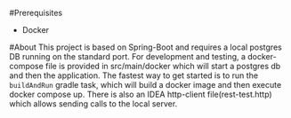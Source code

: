 #Prerequisites
+ Docker

#About
This project is based on Spring-Boot and requires a local postgres DB running on the standard port. 
For development and testing, a docker-compose file is provided in src/main/docker which will start a
postgres db and then the application. The fastest way to get started is to run the `buildAndRun` gradle
task, which will build a docker image and then execute docker compose up. There is also an IDEA http-client
file(rest-test.http) which allows sending calls to the local server. 